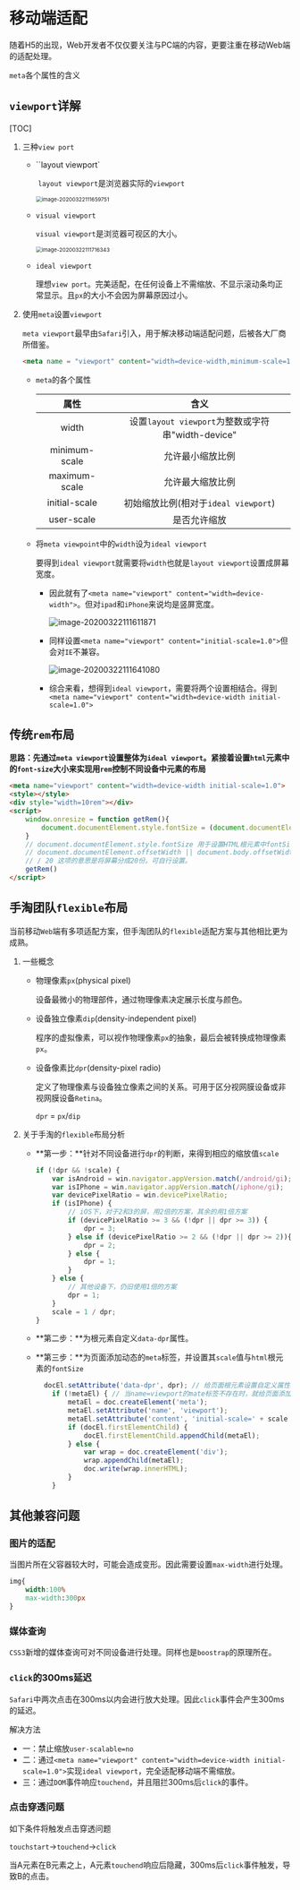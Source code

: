 # 移动端适配

随着H5的出现，Web开发者不仅仅要关注与PC端的内容，更要注重在移动Web端的适配处理。

`meta`各个属性的含义

## `viewport`详解

[TOC]

1. 三种`view port`

   + ``layout viewport`

     ​	`layout viewport`是浏览器实际的`viewport`

     <img src="upload/image-20200322111659751.png" alt="image-20200322111659751" style="zoom:67%;" />

   + `visual viewport`

     `visual viewport`是浏览器可视区的大小。

     <img src="upload/image-20200322111716343.png" alt="image-20200322111716343" style="zoom:67%;" />

   + `ideal viewport`

     理想`view port`。完美适配，在任何设备上不需缩放、不显示滚动条均正常显示。且`px`的大小不会因为屏幕原因过小。

2. 使用`meta`设置`viewport`

   `meta viewport`最早由`Safari`引入，用于解决移动端适配问题，后被各大厂商所借鉴。

   ```html
   <meta name = "viewport" content="width=device-width,minimum-scale=1.0,maximum-scale=1.0,initial-scale=1,user-scalable=0">
   ```

   + `meta`的各个属性

     |     属性      |                       含义                        |
     | :-----------: | :-----------------------------------------------: |
     |     width     | 设置`layout viewport`为整数或字符串"width-device" |
     | minimum-scale |                 允许最小缩放比例                  |
     | maximum-scale |                 允许最大缩放比例                  |
     | initial-scale |       初始缩放比例(相对于`ideal viewport`)        |
     |  user-scale   |                   是否允许缩放                    |

   + 将`meta viewpoint`中的`width`设为`ideal viewport`

     要得到`ideal viewport`就需要将`width`也就是`layout viewport`设置成屏幕宽度。

     - 因此就有了`<meta name="viewport" content="width=device-width">`。但对`ipad`和`iPhone`来说均是竖屏宽度。

       ![image-20200322111611871](upload/image-20200322111611871.png)

     - 同样设置`<meta name="viewport" content="initial-scale=1.0">`但会对`IE`不兼容。

       ![image-20200322111641080](upload/image-20200322111641080.png)

     - 综合来看，想得到`ideal viewport`，需要将两个设置相结合。得到`<meta name="viewport" content="width=device-width initial-scale=1.0">`

## 传统`rem`布局

**思路：先通过`meta viewport`设置整体为`ideal viewport`。紧接着设置`html`元素中的`font-size`大小来实现用`rem`控制不同设备中元素的布局**

```html
<meta name="viewport" content="width=device-width initial-scale=1.0">
<style></style>
<div style="width=10rem"></div>
<script>
    window.onresize = function getRem(){
        document.documentElement.style.fontSize = (document.documentElement.offsetWidth || document.body.offsetWidth) / 20 + "px"
    }
    // document.documentElement.style.fontSize 用于设置HTML根元素中fontSize的大小
    // document.documentElement.offsetWidth || document.body.offsetWidth 用于获取元素宽度并兼容IE
    // / 20 这项的意思是将屏幕分成20份。可自行设置。
    getRem()
</script>
```

## 手淘团队`flexible`布局

当前移动`Web`端有多项适配方案，但手淘团队的`flexible`适配方案与其他相比更为成熟。

1. 一些概念

   + 物理像素`px`(physical pixel)

     设备最微小的物理部件，通过物理像素决定展示长度与颜色。

   + 设备独立像素`dip`(density-independent pixel)

     程序的虚拟像素，可以视作物理像素`px`的抽象，最后会被转换成物理像素`px`。

   + 设备像素比`dpr`(density-pixel radio)

     定义了物理像素与设备独立像素之间的关系。可用于区分视网膜设备或非视网膜设备`Retina`。

     `dpr` = `px`/`dip`

2. 关于手淘的`flexible`布局分析

   + **第一步：**针对不同设备进行`dpr`的判断，来得到相应的缩放值`scale`

     ```javascript
     if (!dpr && !scale) {
         var isAndroid = win.navigator.appVersion.match(/android/gi);
         var isIPhone = win.navigator.appVersion.match(/iphone/gi);
         var devicePixelRatio = win.devicePixelRatio;
         if (isIPhone) {
             // iOS下，对于2和3的屏，用2倍的方案，其余的用1倍方案
             if (devicePixelRatio >= 3 && (!dpr || dpr >= 3)) {                
                 dpr = 3;
             } else if (devicePixelRatio >= 2 && (!dpr || dpr >= 2)){
                 dpr = 2;
             } else {
                 dpr = 1;
             }
         } else {
             // 其他设备下，仍旧使用1倍的方案
             dpr = 1;
         }
         scale = 1 / dpr;
     }
     ```

   + **第二步：**为根元素自定义`data-dpr`属性。

   + **第三步：**为页面添加动态的`meta`标签，并设置其`scale`值与`html`根元素的`fontSize`

     ```javascript
       docEl.setAttribute('data-dpr', dpr); // 给页面根元素设置自定义属性data-dpr，值为前面已经赋值好的dpr
         if (!metaEl) { // 当name=viewport的mate标签不存在时，就给页面添加一个，各元素值为前面计算好的scale，并不允许用户拖动缩放
             metaEl = doc.createElement('meta');
             metaEl.setAttribute('name', 'viewport');
             metaEl.setAttribute('content', 'initial-scale=' + scale + ', maximum-scale=' + scale + ', minimum-scale=' + scale + ', user-scalable=no');
             if (docEl.firstElementChild) {
                 docEl.firstElementChild.appendChild(metaEl);
             } else {
                 var wrap = doc.createElement('div');
                 wrap.appendChild(metaEl);
                 doc.write(wrap.innerHTML);
             }
         }
     ```


## 其他兼容问题

### 图片的适配

当图片所在父容器较大时，可能会造成变形。因此需要设置`max-width`进行处理。

```css
img{
    width:100%
    max-width:300px
}
```

### 媒体查询

`CSS3`新增的媒体查询可对不同设备进行处理。同样也是`boostrap`的原理所在。

### `click`的300ms延迟

`Safari`中两次点击在300ms以内会进行放大处理。因此`click`事件会产生300ms的延迟。

解决方法

+ 一：禁止缩放`user-scalable=no`
+ 二：通过`<meta name="viewport" content="width=device-width initial-scale=1.0">`实现`ideal viewport`，完全适配移动端不需缩放。
+ 三：通过`DOM`事件响应`touchend`，并且阻拦300ms后`click`的事件。

### 点击穿透问题

如下条件将触发点击穿透问题

`touchstart`->`touchend`->`click`

当A元素在B元素之上，A元素`touchend`响应后隐藏，300ms后`click`事件触发，导致B的点击。



